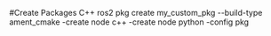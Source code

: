 #Create Packages C++
ros2 pkg create my_custom_pkg --build-type ament_cmake
-create node c++
-create node python
-config pkg